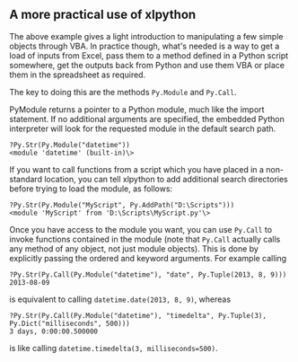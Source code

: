 A more practical use of xlpython
---

The above example gives a light introduction to manipulating a few simple objects through VBA. In practice though, what's needed is a way to get a load of inputs from Excel, pass them to a method defined in a Python script somewhere, get the outputs back from Python and use them VBA or place them in the spreadsheet as required.

The key to doing this are the methods `Py.Module` and `Py.Call`.

PyModule returns a pointer to a Python module, much like the import statement. If no additional arguments are specified, the embedded Python interpreter will look for the requested module in the default search path.

    ?Py.Str(Py.Module("datetime"))
    <module 'datetime' (built-in)\>

If you want to call functions from a script which you have placed in a non-standard location, you can tell xlpython to add additional search directories before trying to load the module, as follows:

    ?Py.Str(Py.Module("MyScript", Py.AddPath("D:\Scripts")))
    <module 'MyScript' from 'D:\Scripts\MyScript.py'\>

Once you have access to the module you want, you can use `Py.Call` to invoke functions contained in the module (note that `Py.Call` actually calls any method of any object, not just module objects). This is done by explicitly passing the ordered and keyword arguments. For example calling

    ?Py.Str(Py.Call(Py.Module("datetime"), "date", Py.Tuple(2013, 8, 9)))
    2013-08-09

is equivalent to calling `datetime.date(2013, 8, 9)`, whereas

    ?Py.Str(Py.Call(Py.Module("datetime"), "timedelta", Py.Tuple(3), Py.Dict("milliseconds", 500)))
    3 days, 0:00:00.500000

is like calling `datetime.timedelta(3, milliseconds=500)`.
